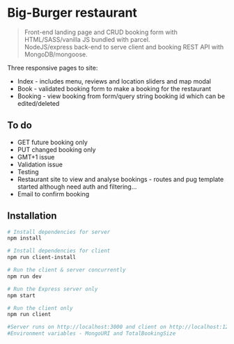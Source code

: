 # Big-Burger restaurant

> Front-end landing page and CRUD booking form with HTML/SASS/vanilla JS bundled with parcel. <br> NodeJS/express back-end to serve client and booking REST API with MongoDB/mongoose.

Three responsive pages to site:
- Index - includes menu, reviews and location sliders and map modal
- Book - validated booking form to make a booking for the restaurant
- Booking - view booking from form/query string booking id which can be edited/deleted 

## To do
- GET future booking only
- PUT changed booking only
- GMT+1 issue 
- Validation issue 
- Testing
- Restaurant site to view and analyse bookings - routes and pug template started although need auth and filtering...
- Email to confirm booking

## Installation
``` bash
# Install dependencies for server
npm install

# Install dependencies for client
npm run client-install

# Run the client & server concurrently 
npm run dev

# Run the Express server only
npm start

# Run the client only
npm run client

#Server runs on http://localhost:3000 and client on http://localhost:1234
#Environment variables - MongoURI and TotalBookingSize
```
